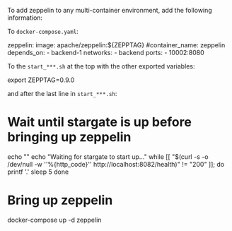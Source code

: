 To add zeppelin to any multi-container environment, add the following information:

To `docker-compose.yaml`:

  zeppelin:
    image: apache/zeppelin:${ZEPPTAG}
    #container_name: zeppelin
    depends_on:
      - backend-1
    networks:
      - backend
    ports:
      - 10002:8080

To the `start_***.sh` at the top with the other exported variables:

export ZEPPTAG=0.9.0

and after the last line in `start_***.sh`:

# Wait until stargate is up before bringing up zeppelin

echo ""
echo "Waiting for stargate to start up..."
while [[ "$(curl -s -o /dev/null -w ''%{http_code}'' http://localhost:8082/health)" != "200" ]]; do
    printf '.'
    sleep 5
done

# Bring up zeppelin

docker-compose up -d zeppelin
